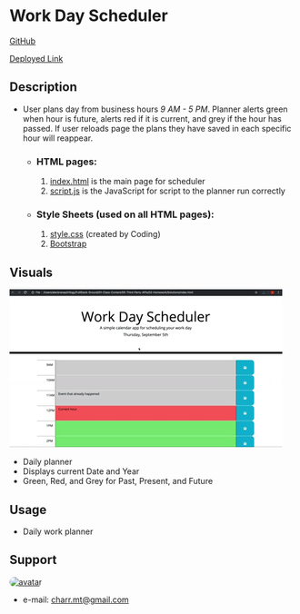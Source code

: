 #  **Work Day Scheduler** #
[GitHub](https://github.com/charrmountain/work-day-scheduler)

[Deployed Link](https://charrmountain.github.io/work-day-scheduler/) 


## **Description**

-  User plans day from business hours *9 AM - 5 PM*. Planner alerts green when hour is future, alerts red if it is current, and grey if the hour has passed. If user reloads page the plans they have saved in each specific hour will reappear. 


    - ### **HTML pages:**

         1. [index.html](index.html) is the main page for scheduler
         2. [script.js](portfolio.html) is the JavaScript for script to the planner run correctly


    - ### **Style Sheets** (used on all HTML pages)**:**

         1. [style.css](style.css) (created by Coding)
         2. [Bootstrap](https://getbootstrap.com/Bootstrap)


## **Visuals**

![alt](Assets/DEMO.gif)
- Daily planner
- Displays current Date and Year
- Green, Red, and Grey for Past, Present, and Future


## **Usage**

- Daily work planner


## **Support**
    
[<img src="https://avatars3.githubusercontent.com/u/60668617?v=4" alt="avatar" style="border-radius: 75px" width="75"/>](https://github.com/charrmountain)
- e-mail: charr.mt@gmail.com
